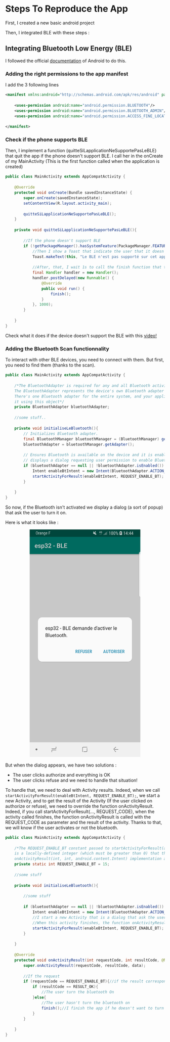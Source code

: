 # Steps To Reproduce the App

First, I created a new basic android project

Then, I integrated BLE with these steps : 

## Integrating Bluetooth Low Energy (BLE)

I followed the official [documentation](https://developer.android.com/guide/topics/connectivity/bluetooth-le) of Android to do this.

### Adding the right permissions to the app manifest

I add the 3 following lines

```xml
<manifest xmlns:android="http://schemas.android.com/apk/res/android" package="com.moundapp.esp32_ble">
    
    <uses-permission android:name="android.permission.BLUETOOTH"/>
    <uses-permission android:name="android.permission.BLUETOOTH_ADMIN"/>
    <uses-permission android:name="android.permission.ACCESS_FINE_LOCATION"/>

</manifest>
```

### Check if the phone supports BLE

Then, I implement a function (quitteSiLapplicationNeSupportePasLeBLE)
that quit the app if the phone doesn't support BLE. I call her in the
onCreate of my MainActivity (This is the first function called when the
application is created)

```java
public class MainActivity extends AppCompatActivity {

    @Override
    protected void onCreate(Bundle savedInstanceState) {
        super.onCreate(savedInstanceState);
        setContentView(R.layout.activity_main);

        quitteSiLapplicationNeSupportePasLeBLE();
    }

    private void quitteSiLapplicationNeSupportePasLeBLE(){

        //If the phone doesn't support BLE
        if (!getPackageManager().hasSystemFeature(PackageManager.FEATURE_BLUETOOTH_LE)) {
            //Then I show a Toast that indicate the user that it doesn't support bluetooth
            Toast.makeText(this, "Le BLE n'est pas supporté sur cet appareil!", Toast.LENGTH_SHORT).show();

            //After, that, I wait 1s to call the finish function that terminate the app
            final Handler handler = new Handler();
            handler.postDelayed(new Runnable() {
                @Override
                public void run() {
                    finish();
                }
            }, 1000);
        }

    }
}
```

Check what it does if the device doesn't support the BLE with this
[video!](video/dont_support_ble.mp4)

### Adding the Bluetooth Scan functionnality

To interact with other BLE devices, you need to connect with them. But
first, you need to find them (thanks to the scan).

```java
public class MainActivity extends AppCompatActivity {

    /*The BluetoothAdapter is required for any and all Bluetooth activity.
    The BluetoothAdapter represents the device's own Bluetooth adapter (the Bluetooth radio).
    There's one Bluetooth adapter for the entire system, and your application can interact with
    it using this object*/
    private BluetoothAdapter bluetoothAdapter;

    //some stuff..

    private void initialiseLeBluetooth(){
        // Initializes Bluetooth adapter.
        final BluetoothManager bluetoothManager = (BluetoothManager) getSystemService(Context.BLUETOOTH_SERVICE);
        bluetoothAdapter = bluetoothManager.getAdapter();

        // Ensures Bluetooth is available on the device and it is enabled. If not,
        // displays a dialog requesting user permission to enable Bluetooth.
        if (bluetoothAdapter == null || !bluetoothAdapter.isEnabled()) {
            Intent enableBtIntent = new Intent(BluetoothAdapter.ACTION_REQUEST_ENABLE);
            startActivityForResult(enableBtIntent, REQUEST_ENABLE_BT);
        }

    }
}
``` 

So now, if the Bluetooth isn't activated we display a dialog (a sort of
popup) that ask the user to turn it on.

Here is what it looks like : 

<p align="center">
    <img src="image/Screenshot_turn_bluetooth_on.png" width="350" title="hover text">
</p>

But when the dialog appears, we have two solutions : 

- The user clicks authorize and everything is OK
- The user clicks refuse and we need to handle that situation!

To handle that, we need to deal with Activity results. Indeed, when we
call `startActivityForResult(enableBtIntent, REQUEST_ENABLE_BT);`, we
start a new Activity, and to get the result of the Activity (If the user
clicked on authorize or refuse), we need to override the function
onActivityResult. Indeed, if you call startActivityForResult(...,
REQUEST_CODE), when the activity called finishes, the function
onActivityResult is called with the REQUEST_CODE as parameter and the
result of the activity. Thanks to that, we will know if the user
activates or not the bluetooth.

```java
public class MainActivity extends AppCompatActivity {

    /*The REQUEST_ENABLE_BT constant passed to startActivityForResult(android.content.Intent, int)
    is a locally-defined integer (which must be greater than 0) that the system passes back to you in your
    onActivityResult(int, int, android.content.Intent) implementation as the requestCode parameter.*/
    private static int REQUEST_ENABLE_BT = 15;

    //some stuff

    private void initialiseLeBluetooth(){
        
        //some stuff
        
        if (bluetoothAdapter == null || !bluetoothAdapter.isEnabled()) {
            Intent enableBtIntent = new Intent(BluetoothAdapter.ACTION_REQUEST_ENABLE);
            //I start a new Activity that is a dialog that ask the user to activate the bluetooth
            //When this activity finishes, the function onActivityResult will be called with the parameter REQUEST_ENABLE_BT as requestCode
            startActivityForResult(enableBtIntent, REQUEST_ENABLE_BT);
        }

    }

    @Override
    protected void onActivityResult(int requestCode, int resultCode, @Nullable Intent data) {
        super.onActivityResult(requestCode, resultCode, data);

        //If the request
        if (requestCode == REQUEST_ENABLE_BT){//if the result correspond to the dialog "Turn your bluetooth on"
            if (resultCode == RESULT_OK){
                //The user turn the bluetooth On
            }else{
                //The user hasn't turn the bluetooth on
                finish();//I finish the app if he doesn't want to turn bluetooth on
            }
        }

    }
}
```